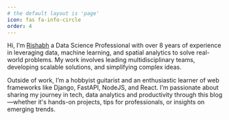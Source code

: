 ```yaml
---
# the default layout is 'page'
icon: fas fa-info-circle
order: 4
---
```



Hi, I’m [Rishabh](https://www.linkedin.com/in/rishabh4/) a Data Science Professional with over 8 years of experience in leveraging data, machine learning, and spatial analytics to solve real-world problems. My work involves leading multidisciplinary teams, developing scalable solutions, and simplifying complex ideas.

Outside of work, I’m a hobbyist guitarist and an enthusiastic learner of web frameworks like Django, FastAPI, NodeJS, and React. I’m passionate about sharing my journey in tech, data analytics and productivity through this blog—whether it's hands-on projects, tips for professionals, or insights on emerging trends.
